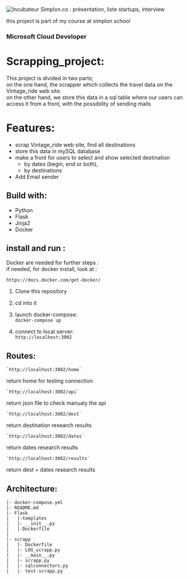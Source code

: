 
  ![Incubateur Simplon.co : présentation, liste startups, interview](https://encrypted-tbn0.gstatic.com/images?q=tbn:ANd9GcSSEcKwborrMn9-Q2kmVlfAFLlq3M5DjW5Hlw&usqp=CAU)

this project is part of my course at simplon school

### Microsoft Cloud Developer

# Scrapping_project:

This project is divided in two parts;  
on the one hand, the scrapper which collects the travel data on the Vintage_ride web site.  
on the other hand, we store this data in a sql table where our users can access it from a front, with the possibility of sending mails

# Features:

-   scrap Vintage_ride web site, find all destinations
-   store this data in mySQL database
-   make a front for users to select and show selected destination
    -   by dates (begin, end or both),
    -   by destinations
-   Add Email sender

## Build with:

-   Python
-   Flask
-   Jinja2
-   Docker

## install and run :

Docker are needed for further steps :  
if needed, for docker install, look at :

```
https://docs.docker.com/get-docker/

```

1.  Clone this repository
    
2.  cd into it
    
3.  launch docker-compose:  
    `docker-compose up`
    
4.  connect to local server:  
    `http://localhost:3002`
    

## Routes:

```
`http://localhost:3002/home`

```

return home for testing connection

```
`http://localhost:3002/api`

```

return json file to check manualy the api

```
`http://localhost:3002/dest`

```

return destination research results

```
`http://localhost:3002/dates`

```

return dates research results

```
`http://localhost:3002/results`

```

return dest + dates research results

## Architecture:

```
|- docker-compose.yml
|- README.md
|- Flask
|	|-templates
|	|- __init__.py
|	|-Dockerfile
|
|- scrapp
|	|- Dockerfile
|	|- LOG_scrapp.py
|	|- __main__.py
|	|- scrapp.py
|	|- sqlconnectors.py
|	|- test-scrapp.py

```
<!--stackedit_data:
eyJoaXN0b3J5IjpbNzE0MTMzODUwXX0=
-->